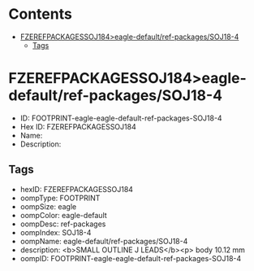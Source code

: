 



Contents
========

* [FZEREFPACKAGESSOJ184>eagle-default/ref-packages/SOJ18-4](#fzerefpackagessoj184eagle-defaultref-packagessoj18-4)
	* [Tags](#tags)

# FZEREFPACKAGESSOJ184>eagle-default/ref-packages/SOJ18-4

- ID: FOOTPRINT-eagle-eagle-default-ref-packages-SOJ18-4
- Hex ID: FZEREFPACKAGESSOJ184
- Name: 
- Description: 

## Tags

- hexID: FZEREFPACKAGESSOJ184
- oompType: FOOTPRINT
- oompSize: eagle
- oompColor: eagle-default
- oompDesc: ref-packages
- oompIndex: SOJ18-4
- oompName: eagle-default/ref-packages/SOJ18-4
- description: &lt;b&gt;SMALL OUTLINE J LEADS&lt;/b&gt;&lt;p&gt;&#xD;
body 10.12 mm
- oompID: FOOTPRINT-eagle-eagle-default-ref-packages-SOJ18-4
